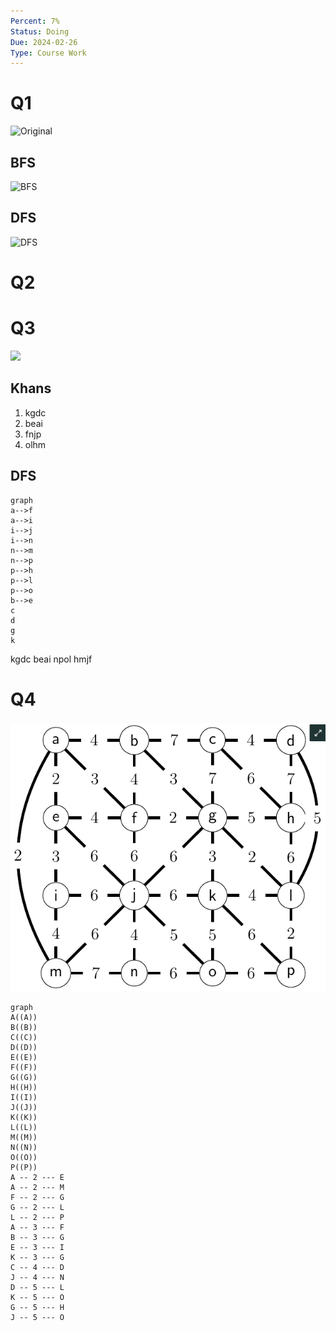 ```yaml
---
Percent: 7%
Status: Doing
Due: 2024-02-26
Type: Course Work
---
```

# Q1
![Original](BFSDFSCWQ1.png)
## BFS
![BFS](BSF_CWK1.png)
## DFS
![DFS](DFS_CWK1.png)
# Q2

# Q3
![](TO.png)
## Khans
1. kgdc
2. beai
3. fnjp
4. olhm
## DFS
```mermaid
graph
a-->f
a-->i
i-->j
i-->n
n-->m
n-->p
p-->h
p-->l
p-->o
b-->e
c
d
g
k
```
kgdc  beai  npol  hmjf
# Q4
![](Pasted%20image%2020240221201534.png)
```mermaid
graph
A((A))
B((B))
C((C))
D((D))
E((E))
F((F))
G((G))
H((H))
I((I))
J((J))
K((K))
L((L))
M((M))
N((N))
O((O))
P((P))
A -- 2 --- E
A -- 2 --- M
F -- 2 --- G
G -- 2 --- L
L -- 2 --- P
A -- 3 --- F
B -- 3 --- G
E -- 3 --- I
K -- 3 --- G
C -- 4 --- D
J -- 4 --- N
D -- 5 --- L
K -- 5 --- O
G -- 5 --- H
J -- 5 --- O
```
